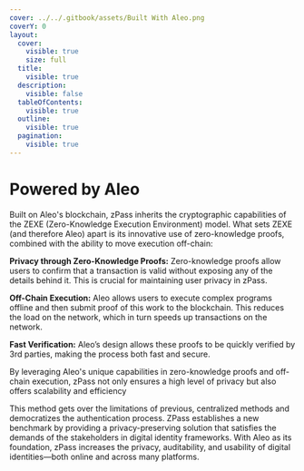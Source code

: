 ```yaml
---
cover: ../../.gitbook/assets/Built With Aleo.png
coverY: 0
layout:
  cover:
    visible: true
    size: full
  title:
    visible: true
  description:
    visible: false
  tableOfContents:
    visible: true
  outline:
    visible: true
  pagination:
    visible: true
---
```


# Powered by Aleo

Built on Aleo's blockchain, zPass inherits the cryptographic capabilities of the ZEXE (Zero-Knowledge Execution Environment) model. What sets ZEXE (and therefore Aleo) apart is its innovative use of zero-knowledge proofs, combined with the ability to move execution off-chain:

**Privacy through Zero-Knowledge Proofs:** Zero-knowledge proofs allow users to confirm that a transaction is valid without exposing any of the details behind it. This is crucial for maintaining user privacy in zPass.

**Off-Chain Execution:** Aleo allows users to execute complex programs offline and then submit proof of this work to the blockchain. This reduces the load on the network, which in turn speeds up transactions on the network.

**Fast Verification:** Aleo’s design allows these proofs to be quickly verified by 3rd parties, making the process both fast and secure.

By leveraging Aleo's unique capabilities in zero-knowledge proofs and off-chain execution, zPass not only ensures a high level of privacy but also offers scalability and efficiency

This method gets over the limitations of previous, centralized methods and democratizes the authentication process. ZPass establishes a new benchmark by providing a privacy-preserving solution that satisfies the demands of the stakeholders in digital identity frameworks.  With Aleo as its foundation, zPass increases the privacy, auditability, and usability of digital identities—both online and across many platforms.&#x20;
